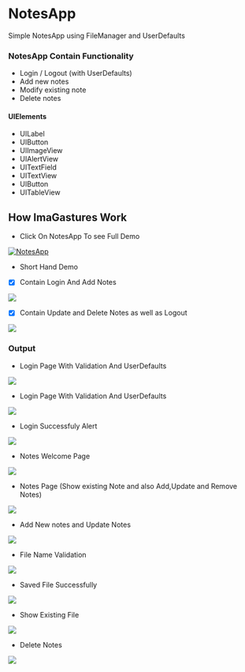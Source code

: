 # NotesApp
 Simple NotesApp using FileManager and UserDefaults


### NotesApp Contain Functionality

- Login / Logout (with UserDefaults)
- Add new notes
- Modify existing note
- Delete notes

#### UIElements
 
 - UILabel
 - UIButton
 - UIImageView
 - UIAlertView
 - UITextField
 - UITextView
 - UIButton
 - UITableView
 
 ## How ImaGastures Work
 
 - Click On NotesApp To see Full Demo
 
 [![NotesApp](https://img.youtube.com/vi/FWKy57TJWcE)](https://www.youtube.com/watch?v=FWKy57TJWcE)

 - Short Hand Demo
 - [x] Contain Login And Add Notes
 
 ![](FileManager/Output/NotesApp.gif)
 
 - [x] Contain Update and Delete Notes as well as Logout
 
 ![](FileManager/Output/NotesApp2.gif)
 
 ### Output
  - Login Page With Validation And UserDefaults

![](FileManager/Output/validation.png)

  - Login Page With Validation And UserDefaults

![](FileManager/Output/1.png)

 - Login Successfuly Alert

![](FileManager/Output/2.png)

 - Notes Welcome Page

![](FileManager/Output/3.png)

 - Notes Page (Show existing Note and also Add,Update and Remove Notes)

![](FileManager/Output/4.png)

 - Add New notes and Update Notes

![](FileManager/Output/5.png)

- File Name Validation

![](FileManager/Output/6.png)

- Saved File Successfully

![](FileManager/Output/7.png)

- Show Existing File

![](FileManager/Output/8.png)

- Delete Notes

![](FileManager/Output/9.png)
